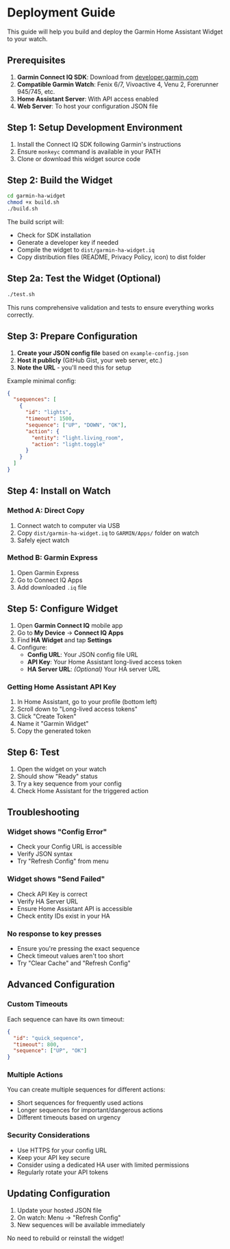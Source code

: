 # Deployment Guide

This guide will help you build and deploy the Garmin Home Assistant Widget to your watch.

## Prerequisites

1. **Garmin Connect IQ SDK**: Download from [developer.garmin.com](https://developer.garmin.com/connect-iq/sdk/)
2. **Compatible Garmin Watch**: Fenix 6/7, Vivoactive 4, Venu 2, Forerunner 945/745, etc.
3. **Home Assistant Server**: With API access enabled
4. **Web Server**: To host your configuration JSON file

## Step 1: Setup Development Environment

1. Install the Connect IQ SDK following Garmin's instructions
2. Ensure `monkeyc` command is available in your PATH
3. Clone or download this widget source code

## Step 2: Build the Widget

```bash
cd garmin-ha-widget
chmod +x build.sh
./build.sh
```

The build script will:
- Check for SDK installation
- Generate a developer key if needed
- Compile the widget to `dist/garmin-ha-widget.iq`
- Copy distribution files (README, Privacy Policy, icon) to dist folder

## Step 2a: Test the Widget (Optional)

```bash
./test.sh
```

This runs comprehensive validation and tests to ensure everything works correctly.

## Step 3: Prepare Configuration

1. **Create your JSON config file** based on `example-config.json`
2. **Host it publicly** (GitHub Gist, your web server, etc.)
3. **Note the URL** - you'll need this for setup

Example minimal config:
```json
{
  "sequences": [
    {
      "id": "lights",
      "timeout": 1500,
      "sequence": ["UP", "DOWN", "OK"],
      "action": {
        "entity": "light.living_room",
        "action": "light.toggle"
      }
    }
  ]
}
```

## Step 4: Install on Watch

### Method A: Direct Copy
1. Connect watch to computer via USB
2. Copy `dist/garmin-ha-widget.iq` to `GARMIN/Apps/` folder on watch
3. Safely eject watch

### Method B: Garmin Express
1. Open Garmin Express
2. Go to Connect IQ Apps
3. Add downloaded `.iq` file

## Step 5: Configure Widget

1. Open **Garmin Connect IQ** mobile app
2. Go to **My Device** → **Connect IQ Apps**
3. Find **HA Widget** and tap **Settings**
4. Configure:
   - **Config URL**: Your JSON config file URL
   - **API Key**: Your Home Assistant long-lived access token
   - **HA Server URL**: *(Optional)* Your HA server URL

### Getting Home Assistant API Key

1. In Home Assistant, go to your profile (bottom left)
2. Scroll down to "Long-lived access tokens"
3. Click "Create Token"
4. Name it "Garmin Widget" 
5. Copy the generated token

## Step 6: Test

1. Open the widget on your watch
2. Should show "Ready" status
3. Try a key sequence from your config
4. Check Home Assistant for the triggered action

## Troubleshooting

### Widget shows "Config Error"
- Check your Config URL is accessible
- Verify JSON syntax
- Try "Refresh Config" from menu

### Widget shows "Send Failed"
- Check API Key is correct
- Verify HA Server URL
- Ensure Home Assistant API is accessible
- Check entity IDs exist in your HA

### No response to key presses
- Ensure you're pressing the exact sequence
- Check timeout values aren't too short
- Try "Clear Cache" and "Refresh Config"

## Advanced Configuration

### Custom Timeouts
Each sequence can have its own timeout:
```json
{
  "id": "quick_sequence",
  "timeout": 800,
  "sequence": ["UP", "OK"]
}
```

### Multiple Actions
You can create multiple sequences for different actions:
- Short sequences for frequently used actions
- Longer sequences for important/dangerous actions
- Different timeouts based on urgency

### Security Considerations
- Use HTTPS for your config URL
- Keep your API key secure
- Consider using a dedicated HA user with limited permissions
- Regularly rotate your API tokens

## Updating Configuration

1. Update your hosted JSON file
2. On watch: Menu → "Refresh Config"
3. New sequences will be available immediately

No need to rebuild or reinstall the widget!

